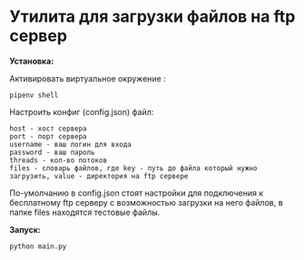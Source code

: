 # Утилита для загрузки файлов на ftp сервер

**Установка:**

Активировать виртуальное окружение :

    pipenv shell
    
Настроить конфиг (config.json) файл:
    
    host - хост сервера
    port - порт сервера
    username - ваш логин для входа
    password - ваш пароль
    threads - кол-во потоков
    files - словарь файлов, где key - путь до файла который нужно загрузить, value - директория на ftp сервере
По-умолчанию в config.json стоят настройки для подключения к бесплатному ftp серверу с возможностью загрузки на него файлов,
в папке files находятся тестовые файлы.
    
**Запуск:**

    python main.py
